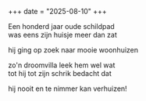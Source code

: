 +++
date = "2025-08-10"
+++

Een honderd jaar oude schildpad \
was eens zijn huisje meer dan zat

hij ging op zoek naar mooie woonhuizen

zo'n droomvilla leek hem wel wat\
tot hij tot zijn schrik bedacht dat

hij nooit en te nimmer kan verhuizen!